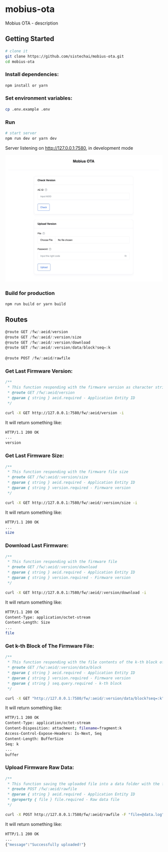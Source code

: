 # mobius-ota
Mobius OTA - description

## Getting Started

```sh
# clone it
git clone https://github.com/sistechai/mobius-ota.git
cd mobius-ota
```

### Install dependencies:
```sh
npm install or yarn
```

### Set environment variables:

```sh
cp .env.example .env
```

### Run
```sh
# start server
npm run dev or yarn dev
```
Server listening on http://127.0.0.1:7580, in development mode

![img](public/images/main.jpeg)

### Build for production

```sh
npm run build or yarn build
```

## Routes

```js
@route GET /fw/:aeid/version
@route GET /fw/:aeid/:version/size
@route GET /fw/:aeid/:version/download
@route GET /fw/:aeid/:version/data/block?seq=:k

@route POST /fw/:aeid/rawfile

```
  
### Get Last Firmware Version:
```js
/**
 * This function responding with the firmware version as character string
 * @route GET /fw/:aeid/version
 * @param { string } aeid.required - Application Entity ID
 */
```

```sh
curl -X GET http://127.0.0.1:7580/fw/:aeid/version -i
```

It will return something like:
```sh
HTTP/1.1 200 OK
...
version
```

### Get Last Firmware Size:
```js
/**
 * This function responding with the firmware file size
 * @route GET /fw/:aeid/:version/size
 * @param { string } aeid.required - Application Entity ID
 * @param { string } version.required - Firmware version
 */
```

```sh
curl -X GET http://127.0.0.1:7580/fw/:aeid/:version/size -i
```

It will return something like:
```sh
HTTP/1.1 200 OK
...
size
```

### Download Last Firmware:
```js
/**
 * This function responding with the firmware file
 * @route GET /fw/:aeid/:version/download
 * @param { string } aeid.required - Application Entity ID
 * @param { string } version.required - Firmware version
 */
```

```sh
curl -X GET http://127.0.0.1:7580/fw/:aeid/:version/download -i
```

It will return something like:
```sh
HTTP/1.1 200 OK
Content-Type: application/octet-stream
Content-Length: Size
...
file
```

### Get k-th Block of The Firmware File:
```js
/**
 * This function responding with the file contents of the k-th block of the firmware file
 * @route GET /fw/:aeid/:version/data/block
 * @param { string } aeid.required - Application Entity ID
 * @param { string } version.required - Firmware version
 * @param { string } seq.query.required - k-th block
 */
```

```sh
curl -X GET "http://127.0.0.1:7580/fw/:aeid/:version/data/block?seq=:k" -i
```

It will return something like:
```sh
HTTP/1.1 200 OK
Content-Type: application/octet-stream
Content-Disposition: attachment; filename=fragment:k
Access-Control-Expose-Headers: Is-Next, Seq
Content-Length: BufferSize
Seq: k
...
buffer
```

### Upload Firmware Raw Data:
```js
/**
 * This function saving the uploaded file into a data folder with the filename provided
 * @route POST /fw/:aeid/rawfile
 * @param { string } aeid.required - Application Entity ID
 * @property { file } file.required - Raw data file
 */
```

```sh
curl -X POST http://127.0.0.1:7580/fw/:aeid/rawfile -F "file=@data.log" -i
```

It will return something like:
```sh
HTTP/1.1 200 OK
...
{"message":"Successfully uploaded!"}
```
